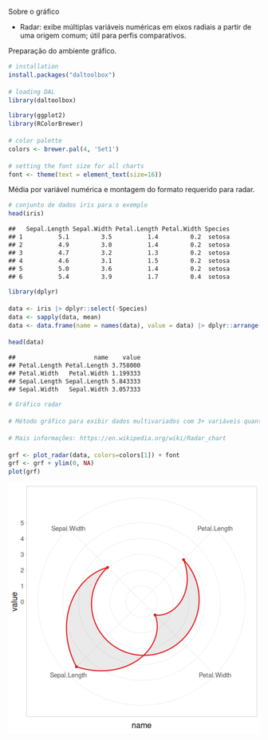Sobre o gráfico
- Radar: exibe múltiplas variáveis numéricas em eixos radiais a partir de uma origem comum; útil para perfis comparativos.

Preparação do ambiente gráfico.

``` r
# installation 
install.packages("daltoolbox")

# loading DAL
library(daltoolbox) 
```


``` r
library(ggplot2)
library(RColorBrewer)

# color palette
colors <- brewer.pal(4, 'Set1')

# setting the font size for all charts
font <- theme(text = element_text(size=16))
```

Média por variável numérica e montagem do formato requerido para radar.

``` r
# conjunto de dados iris para o exemplo
head(iris)
```

```
##   Sepal.Length Sepal.Width Petal.Length Petal.Width Species
## 1          5.1         3.5          1.4         0.2  setosa
## 2          4.9         3.0          1.4         0.2  setosa
## 3          4.7         3.2          1.3         0.2  setosa
## 4          4.6         3.1          1.5         0.2  setosa
## 5          5.0         3.6          1.4         0.2  setosa
## 6          5.4         3.9          1.7         0.4  setosa
```


``` r
library(dplyr)

data <- iris |> dplyr::select(-Species) 
data <- sapply(data, mean)
data <- data.frame(name = names(data), value = data) |> dplyr::arrange(name)

head(data)
```

```
##                      name    value
## Petal.Length Petal.Length 3.758000
## Petal.Width   Petal.Width 1.199333
## Sepal.Length Sepal.Length 5.843333
## Sepal.Width   Sepal.Width 3.057333
```


``` r
# Gráfico radar

# Método gráfico para exibir dados multivariados com 3+ variáveis quantitativas em eixos que partem do mesmo ponto.

# Mais informações: https://en.wikipedia.org/wiki/Radar_chart

grf <- plot_radar(data, colors=colors[1]) + font
grf <- grf + ylim(0, NA)
plot(grf)
```

![plot of chunk unnamed-chunk-5](fig/grf_radar/unnamed-chunk-5-1.png)
